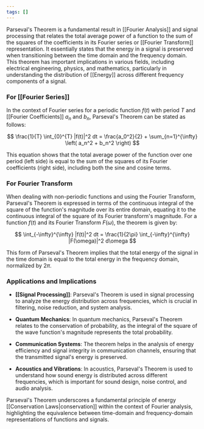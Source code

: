 ```yaml
---
tags: []
---
```


Parseval's Theorem is a fundamental result in [[Fourier Analysis]] and signal processing that relates the total average power of a function to the sum of the squares of the coefficients in its Fourier series or [[Fourier Transform]] representation. It essentially states that the energy in a signal is preserved when transitioning between the time domain and the frequency domain. This theorem has important implications in various fields, including electrical engineering, physics, and mathematics, particularly in understanding the distribution of [[Energy]] across different frequency components of a signal.

### For [[Fourier Series]]

In the context of Fourier series for a periodic function $f(t)$ with period $T$ and [[Fourier Coefficients]] $a_n$ and $b_n$, Parseval's Theorem can be stated as follows:

$$ \frac{1}{T} \int_{0}^{T} |f(t)|^2 dt = \frac{a_0^2}{2} + \sum_{n=1}^{\infty} \left( a_n^2 + b_n^2 \right) $$

This equation shows that the total average power of the function over one period (left side) is equal to the sum of the squares of its Fourier coefficients (right side), including both the sine and cosine terms.

### For Fourier Transform

When dealing with non-periodic functions and using the Fourier Transform, Parseval's Theorem is expressed in terms of the continuous integral of the square of the function's magnitude over its entire domain, equating it to the continuous integral of the square of its Fourier transform's magnitude. For a function $f(t)$ and its Fourier Transform $F(\omega)$, the theorem is given by:

$$ \int_{-\infty}^{\infty} |f(t)|^2 dt = \frac{1}{2\pi} \int_{-\infty}^{\infty} |F(\omega)|^2 d\omega $$

This form of Parseval's Theorem implies that the total energy of the signal in the time domain is equal to the total energy in the frequency domain, normalized by $2\pi$.

### Applications and Implications

- **[[Signal Processing]]**: Parseval's Theorem is used in signal processing to analyze the energy distribution across frequencies, which is crucial in filtering, noise reduction, and system analysis.

- **Quantum Mechanics**: In quantum mechanics, Parseval's Theorem relates to the conservation of probability, as the integral of the square of the wave function's magnitude represents the total probability.

- **Communication Systems**: The theorem helps in the analysis of energy efficiency and signal integrity in communication channels, ensuring that the transmitted signal's energy is preserved.

- **Acoustics and Vibrations**: In acoustics, Parseval's Theorem is used to understand how sound energy is distributed across different frequencies, which is important for sound design, noise control, and audio analysis.

Parseval's Theorem underscores a fundamental principle of energy [[Conservation Laws|conservation]] within the context of Fourier analysis, highlighting the equivalence between time-domain and frequency-domain representations of functions and signals.